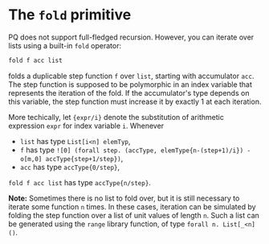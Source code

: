 # The `fold` primitive

PQ does not support full-fledged recursion. However, you can iterate over lists using a built-in `fold` operator:

```hs
fold f acc list
```
folds a duplicable step function `f` over `list`, starting with accumulator `acc`. The step function is supposed to be polymorphic in an index variable that represents the iteration of the fold. If the accumulator's type depends on this variable, the step function must increase it by exactly 1 at each iteration.

More techically, let `{expr/i}` denote the substitution of arithmetic expression `expr` for index variable `i`. Whenever

- `list` has type `List[i<n] elemTyp`,
- `f` has type `![0] (forall step. (accType, elemType{n-(step+1)/i}) -o[m,0] accType{step+1/step})`,
- `acc` has type `accType{0/step}`,

`fold f acc list` has type `accType{n/step}`.

**Note:** Sometimes there is no list to fold over, but it is still necessary to iterate some function `n` times. In these cases, iteration can be simulated by folding the step function over a list of unit values of length `n`. Such a list can be generated using the `range` library function, of type `forall n. List[_<n] ()`.